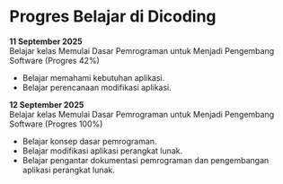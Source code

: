 # Progres Belajar di Dicoding

**11 September 2025**<br>
Belajar kelas Memulai Dasar Pemrograman untuk Menjadi Pengembang Software (Progres 42%)
* Belajar memahami kebutuhan aplikasi.
* Belajar perencanaan modifikasi aplikasi. 

**12 September 2025**<br>
Belajar kelas Memulai Dasar Pemrograman untuk Menjadi Pengembang Software (Progres 100%)
* Belajar konsep dasar pemrograman.
* Belajar modifikasi aplikasi perangkat lunak.
* Belajar pengantar dokumentasi pemrograman dan pengembangan aplikasi perangkat lunak.
